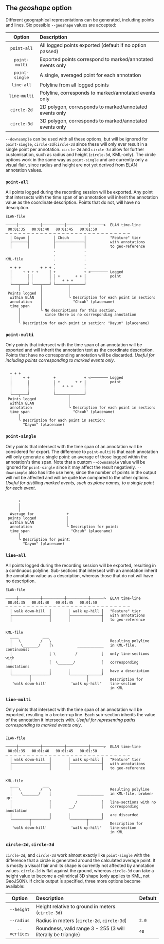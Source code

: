 ## The _geoshape_ option

Different geographical representations can be generated, including points and lines. Six possible `--geoshape` values are accepted:

| Option         | Description |
| :------------: | :-- |
| `point-all`    | All logged points exported (default if no option passed)
| `point-multi`  | Exported points correspond to marked/annotated events only
| `point-single` | A single, averaged point for each annotation
| `line-all`     | Polyline from all logged points
| `line-multi`   | Polyline, corresponds to marked/annotated events only
| `circle-2d`    | 2D polygon, corresponds to marked/annotated events only
| `circle-3d`    | 3D polygon, corresponds to marked/annotated events only

`--downsample` can be used with all these options, but will be ignored for `point-single`, `circle-2d`/`circle-3d` since these will only ever result in a single point per annotation. `circle-2d` and `circle-3d` allow for further customisation, such as radius and height (`circle-3d`, KML-only). The circle options work in the same way as `point-single` and are currently only a visual flair, since radius and height are not yet derived from ELAN annotation values.

### `point-all`
All points logged during the recording session will be exported. Any point that intersects with the time span of an annotation will inherit the annotation value as the coordinate description. Points that do not, will have no description.

```
ELAN-file

─────┼──────────┼──────────┼──────────┼──────>  ELAN time-line
 00:01:35   00:01:40   00:01:45   00:01:50
─ ─ ─ ─ ─ ─ ─ ─ ─ ─ ─ ─ ─ ─ ─ ─ ─ ─ ─ ─ ─ ─ ─ ─ ─ ─ ─ ─ ─
  │ Dayum │           │ Chcuh       │           "Feature" tier
  ├───────┤           ├─────────────┤           with annotations
  │       │           │             │           to geo-reference
                      .             .
                      .             .
KML-file              .             .
                      .             .
  + + +         + + + .             .
  ┊     + + + +     ┊ +             + <──────── Logged
  ┊       ┊ ┊       ┊ ┊ +       + + ┊           point
  ┊       ┊ ┊       ┊ ┊   + + +     ┊
  └───┬───┘ └───┬───┘ └──────┬──────┘
      │         │            │
 Points logged  │            │
  within ELAN   │            └ Description for each point in section:
  annotation    │              "Chcuh" (placename)
  time span     │
      │         └ No descriptions for this section,
      │           since there is no corresponding annotation
      │
      └ Description for each point in section: "Dayum" (placename)
```

### `point-multi`

Only points that intersect with the time span of an annotation will be exported and will inherit the annotation text as the coordinate description. Points that have no corresponding annotation will be discarded. _Useful for including points corresponding to marked events only_.

```

  + + +
  ┊     + +           +             + <──────── Logged
  ┊       ┊           ┊ +       + + ┊           point
  ┊       ┊           ┊   + + +     ┊
  ┊       ┊           ┊             ┊
  └───┬───┘           └──────┬──────┘
 Points logged               │
  within ELAN                │
  annotation                 └ Description for each point in section:
  time span                    "Chcuh" (placename)
      │
      └ Description for each point in section:
        "Dayum" (placename)
```

### `point-single`

Only points that intersect with the time span of an annotation will be considered for export. The difference to `point-multi` is that each annotation will only generate a single point: an average of those logged within the annotation's time span. Note that a custom `--downsample` value will be ignored for `point-single` since it may affect the result negatively. `--downsample` also has little use here, since the number of points in the output will not be affected and will be quite low compared to the other options. _Useful for distilling marked events, such as place names, to a single point for each event_.

```

      +
      │
      │
  Average for               +
 points logged              │
  within ELAN               │
  annotation                └ Description for point:
  time span                   "Chcuh" (placename)
      │
      └ Description for point:
        "Dayum" (placename)

```

### `line-all`

All points logged during the recording session will be exported, resulting in a continuous polyline. Sub-sections that intersect with an annotation inherit the annotation value as a description, whereas those that do not will have no description.

```
ELAN-file

─────┼──────────┼──────────┼──────────┼──────>  ELAN time-line
 00:01:35   00:01:40   00:01:45   00:01:50
─ ─ ─ ─ ─ ─ ─ ─ ─ ─ ─ ─ ─ ─ ─ ─ ─ ─ ─ ─ ─ ─ ─ ─ ─ ─ ─ ─ ─
  │ walk down-hill  │        │ walk up-hill │   "Feature" tier
  ├─────────────────┤        ├──────────────┤   with annotations
  │                 │        │              │   to geo-reference


KML-file
  ____           ___
  ┊   \         /   \                           Resulting polyline
  ┊    \_______/    ┊\           ____________   in KML-file, continuous:
  ┊                 ┊ \         /           ┊   only line-sections with
  ┊                 ┊  \_______/            ┊   corresponding annotations
  ┊                 ┊        ┊              ┊   have a description
  └────────┬────────┘        └───────┬──────┘
           │                         │          Description for
   'walk down-hill'           'walk up-hill'    line-section
                                                in KML
```

### `line-multi`

Only points that intersect with the time span of an annotation will be exported, resulting in a broken-up line. Each sub-section inherits the value of the annotation it intersects with. _Useful for representing paths corresponding to marked events only_.

```

ELAN-file

─────┼──────────┼──────────┼──────────┼──────>  ELAN time-line
 00:01:35   00:01:40   00:01:45   00:01:50
─ ─ ─ ─ ─ ─ ─ ─ ─ ─ ─ ─ ─ ─ ─ ─ ─ ─ ─ ─ ─ ─ ─ ─ ─ ─ ─ ─ ─
  │ walk down-hill  │        │ walk up-hill │   "Feature" tier
  ├─────────────────┤        ├──────────────┤   with annotations
  │                 │        │              │   to geo-reference


KML-file
  ____           ___
  ┊   \         /   \                           Resulting polyline
  ┊    \_______/    ┊            ____________   in KML-file, broken-up:
  ┊                 ┊           /           ┊   line-sections with no
  ┊                 ┊        __/            ┊   corresponding annotation
  ┊                 ┊        ┊              ┊   are discarded
  └────────┬────────┘        └───────┬──────┘
           │                         │          Description for
   'walk down-hill'           'walk up-hill'    line-section
                                                in KML
```

### `circle-2d`, `circle-3d`

`circle-2d`, and `circle-3d` work almost exactly like `point-single` with the difference that a circle is generated around the calculated average point. It is mostly a visual flair and its shape is currently not affected by annotation values. `circle-2d` is flat against the ground, whereas `circle-3d` can take a height value to become a cylindrical 3D shape (only applies to KML, not GeoJSON). If circle output is specified, three more options become available:

| Option | Description | Default |
| :-: | :-- | :--
| `--height`       | Height relative to ground in meters (`circle-3d`) |
| `--radius`      | Radius in meters (`circle-2d`, `circle-3d`) | `2.0`
| `--vertices`     | Roundness, valid range 3 - 255 (3 will literally be triangle) | `40`
